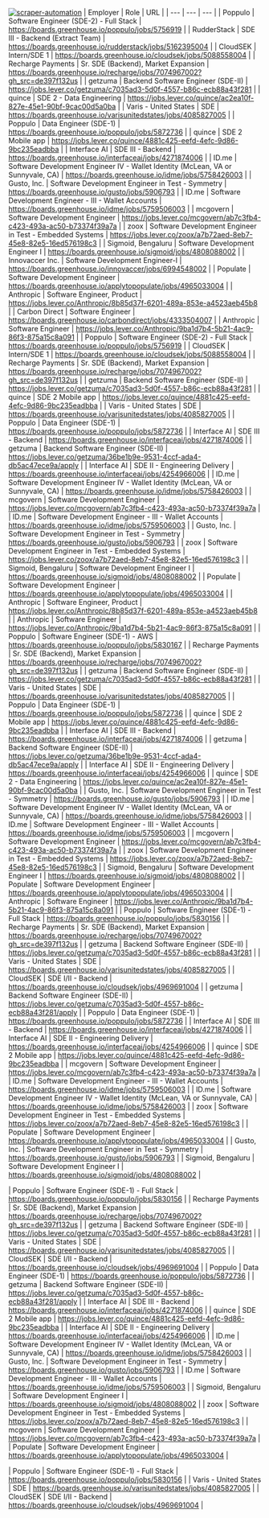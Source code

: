 [![scraper-automation](https://github.com/azad-ali786/Job_Openings/actions/workflows/scraper-automation.yml/badge.svg)](https://github.com/azad-ali786/Job_Openings/actions/workflows/scraper-automation.yml)
| Employer | Role | URL |
| --- | --- | --- |
| Poppulo | Software Engineer (SDE-2) - Full Stack | https://boards.greenhouse.io/poppulo/jobs/5756919 |
| RudderStack | SDE III - Backend (Extract Team) | https://boards.greenhouse.io/rudderstack/jobs/5162395004 |
| CloudSEK | Intern/SDE 1 | https://boards.greenhouse.io/cloudsek/jobs/5088558004 |
| Recharge Payments | Sr. SDE (Backend), Market Expansion | https://boards.greenhouse.io/recharge/jobs/7074967002?gh_src=de397f132us |
| getzuma | Backend Software Engineer (SDE-II) | https://jobs.lever.co/getzuma/c7035ad3-5d0f-4557-b86c-ecb88a43f281 |
| quince | SDE 2 - Data Engineering | https://jobs.lever.co/quince/ac2ea10f-827e-45e1-90bf-9cac00d5a0ba |
| Varis - United States | SDE | https://boards.greenhouse.io/varisunitedstates/jobs/4085827005 |
| Poppulo | Data Engineer (SDE-1) | https://boards.greenhouse.io/poppulo/jobs/5872736 |
| quince | SDE 2 Mobile app | https://jobs.lever.co/quince/4881c425-eefd-4efc-9d86-9bc235eadbba |
| Interface AI | SDE III - Backend | https://boards.greenhouse.io/interfaceai/jobs/4271874006 |
| ID.me | Software Development Engineer IV - Wallet Identity (McLean, VA or Sunnyvale, CA) | https://boards.greenhouse.io/idme/jobs/5758426003 |
| Gusto, Inc. | Software Development Engineer in Test - Symmetry | https://boards.greenhouse.io/gusto/jobs/5906793 |
| ID.me | Software Development Engineer - III - Wallet Accounts | https://boards.greenhouse.io/idme/jobs/5759506003 |
| mcgovern | Software Development Engineer | https://jobs.lever.co/mcgovern/ab7c3fb4-c423-493a-ac50-b73374f39a7a |
| zoox | Software Development Engineer in Test - Embedded Systems | https://jobs.lever.co/zoox/a7b72aed-8eb7-45e8-82e5-16ed576198c3 |
| Sigmoid, Bengaluru | Software Development Engineer I | https://boards.greenhouse.io/sigmoid/jobs/4808088002 |
| Innovaccer Inc. | Software Development Engineer-I | https://boards.greenhouse.io/innovaccer/jobs/6994548002 |
| Populate | Software Development Engineer | https://boards.greenhouse.io/applytopopulate/jobs/4965033004 |
| Anthropic | Software Engineer, Product | https://jobs.lever.co/Anthropic/8b85d37f-6201-489a-853e-a4523aeb45b8 |
| Carbon Direct | Software Engineer | https://boards.greenhouse.io/carbondirect/jobs/4333504007 |
| Anthropic | Software Engineer | https://jobs.lever.co/Anthropic/9ba1d7b4-5b21-4ac9-86f3-875a15c8a091 |
| Poppulo | Software Engineer (SDE-2) - Full Stack | https://boards.greenhouse.io/poppulo/jobs/5756919 |
| CloudSEK | Intern/SDE 1 | https://boards.greenhouse.io/cloudsek/jobs/5088558004 |
| Recharge Payments | Sr. SDE (Backend), Market Expansion | https://boards.greenhouse.io/recharge/jobs/7074967002?gh_src=de397f132us |
| getzuma | Backend Software Engineer (SDE-II) | https://jobs.lever.co/getzuma/c7035ad3-5d0f-4557-b86c-ecb88a43f281 |
| quince | SDE 2 Mobile app | https://jobs.lever.co/quince/4881c425-eefd-4efc-9d86-9bc235eadbba |
| Varis - United States | SDE | https://boards.greenhouse.io/varisunitedstates/jobs/4085827005 |
| Poppulo | Data Engineer (SDE-1) | https://boards.greenhouse.io/poppulo/jobs/5872736 |
| Interface AI | SDE III - Backend | https://boards.greenhouse.io/interfaceai/jobs/4271874006 |
| getzuma | Backend Software Engineer (SDE-II) | https://jobs.lever.co/getzuma/36be1b9e-9531-4ccf-ada4-db5ac47ece9a/apply |
| Interface AI | SDE II - Engineering Delivery | https://boards.greenhouse.io/interfaceai/jobs/4254966006 |
| ID.me | Software Development Engineer IV - Wallet Identity (McLean, VA or Sunnyvale, CA) | https://boards.greenhouse.io/idme/jobs/5758426003 |
| mcgovern | Software Development Engineer | https://jobs.lever.co/mcgovern/ab7c3fb4-c423-493a-ac50-b73374f39a7a |
| ID.me | Software Development Engineer - III - Wallet Accounts | https://boards.greenhouse.io/idme/jobs/5759506003 |
| Gusto, Inc. | Software Development Engineer in Test - Symmetry | https://boards.greenhouse.io/gusto/jobs/5906793 |
| zoox | Software Development Engineer in Test - Embedded Systems | https://jobs.lever.co/zoox/a7b72aed-8eb7-45e8-82e5-16ed576198c3 |
| Sigmoid, Bengaluru | Software Development Engineer I | https://boards.greenhouse.io/sigmoid/jobs/4808088002 |
| Populate | Software Development Engineer | https://boards.greenhouse.io/applytopopulate/jobs/4965033004 |
| Anthropic | Software Engineer, Product | https://jobs.lever.co/Anthropic/8b85d37f-6201-489a-853e-a4523aeb45b8 |
| Anthropic | Software Engineer | https://jobs.lever.co/Anthropic/9ba1d7b4-5b21-4ac9-86f3-875a15c8a091 |
| Poppulo | Software Engineer (SDE-1) - AWS | https://boards.greenhouse.io/poppulo/jobs/5830167 |
| Recharge Payments | Sr. SDE (Backend), Market Expansion | https://boards.greenhouse.io/recharge/jobs/7074967002?gh_src=de397f132us |
| getzuma | Backend Software Engineer (SDE-II) | https://jobs.lever.co/getzuma/c7035ad3-5d0f-4557-b86c-ecb88a43f281 |
| Varis - United States | SDE | https://boards.greenhouse.io/varisunitedstates/jobs/4085827005 |
| Poppulo | Data Engineer (SDE-1) | https://boards.greenhouse.io/poppulo/jobs/5872736 |
| quince | SDE 2 Mobile app | https://jobs.lever.co/quince/4881c425-eefd-4efc-9d86-9bc235eadbba |
| Interface AI | SDE III - Backend | https://boards.greenhouse.io/interfaceai/jobs/4271874006 |
| getzuma | Backend Software Engineer (SDE-II) | https://jobs.lever.co/getzuma/36be1b9e-9531-4ccf-ada4-db5ac47ece9a/apply |
| Interface AI | SDE II - Engineering Delivery | https://boards.greenhouse.io/interfaceai/jobs/4254966006 |
| quince | SDE 2 - Data Engineering | https://jobs.lever.co/quince/ac2ea10f-827e-45e1-90bf-9cac00d5a0ba |
| Gusto, Inc. | Software Development Engineer in Test - Symmetry | https://boards.greenhouse.io/gusto/jobs/5906793 |
| ID.me | Software Development Engineer IV - Wallet Identity (McLean, VA or Sunnyvale, CA) | https://boards.greenhouse.io/idme/jobs/5758426003 |
| ID.me | Software Development Engineer - III - Wallet Accounts | https://boards.greenhouse.io/idme/jobs/5759506003 |
| mcgovern | Software Development Engineer | https://jobs.lever.co/mcgovern/ab7c3fb4-c423-493a-ac50-b73374f39a7a |
| zoox | Software Development Engineer in Test - Embedded Systems | https://jobs.lever.co/zoox/a7b72aed-8eb7-45e8-82e5-16ed576198c3 |
| Sigmoid, Bengaluru | Software Development Engineer I | https://boards.greenhouse.io/sigmoid/jobs/4808088002 |
| Populate | Software Development Engineer | https://boards.greenhouse.io/applytopopulate/jobs/4965033004 |
| Anthropic | Software Engineer | https://jobs.lever.co/Anthropic/9ba1d7b4-5b21-4ac9-86f3-875a15c8a091 |
| Poppulo | Software Engineer (SDE-1) - Full Stack | https://boards.greenhouse.io/poppulo/jobs/5830156 |
| Recharge Payments | Sr. SDE (Backend), Market Expansion | https://boards.greenhouse.io/recharge/jobs/7074967002?gh_src=de397f132us |
| getzuma | Backend Software Engineer (SDE-II) | https://jobs.lever.co/getzuma/c7035ad3-5d0f-4557-b86c-ecb88a43f281 |
| Varis - United States | SDE | https://boards.greenhouse.io/varisunitedstates/jobs/4085827005 |
| CloudSEK | SDE I/II - Backend | https://boards.greenhouse.io/cloudsek/jobs/4969691004 |
| getzuma | Backend Software Engineer (SDE-II) | https://jobs.lever.co/getzuma/c7035ad3-5d0f-4557-b86c-ecb88a43f281/apply |
| Poppulo | Data Engineer (SDE-1) | https://boards.greenhouse.io/poppulo/jobs/5872736 |
| Interface AI | SDE III - Backend | https://boards.greenhouse.io/interfaceai/jobs/4271874006 |
| Interface AI | SDE II - Engineering Delivery | https://boards.greenhouse.io/interfaceai/jobs/4254966006 |
| quince | SDE 2 Mobile app | https://jobs.lever.co/quince/4881c425-eefd-4efc-9d86-9bc235eadbba |
| mcgovern | Software Development Engineer | https://jobs.lever.co/mcgovern/ab7c3fb4-c423-493a-ac50-b73374f39a7a |
| ID.me | Software Development Engineer - III - Wallet Accounts | https://boards.greenhouse.io/idme/jobs/5759506003 |
| ID.me | Software Development Engineer IV - Wallet Identity (McLean, VA or Sunnyvale, CA) | https://boards.greenhouse.io/idme/jobs/5758426003 |
| zoox | Software Development Engineer in Test - Embedded Systems | https://jobs.lever.co/zoox/a7b72aed-8eb7-45e8-82e5-16ed576198c3 |
| Populate | Software Development Engineer | https://boards.greenhouse.io/applytopopulate/jobs/4965033004 |
| Gusto, Inc. | Software Development Engineer in Test - Symmetry | https://boards.greenhouse.io/gusto/jobs/5906793 |
| Sigmoid, Bengaluru | Software Development Engineer I | https://boards.greenhouse.io/sigmoid/jobs/4808088002 |

| Poppulo | Software Engineer (SDE-1) - Full Stack | https://boards.greenhouse.io/poppulo/jobs/5830156 |
| Recharge Payments | Sr. SDE (Backend), Market Expansion | https://boards.greenhouse.io/recharge/jobs/7074967002?gh_src=de397f132us |
| getzuma | Backend Software Engineer (SDE-II) | https://jobs.lever.co/getzuma/c7035ad3-5d0f-4557-b86c-ecb88a43f281 |
| Varis - United States | SDE | https://boards.greenhouse.io/varisunitedstates/jobs/4085827005 |
| CloudSEK | SDE I/II - Backend | https://boards.greenhouse.io/cloudsek/jobs/4969691004 |
| Poppulo | Data Engineer (SDE-1) | https://boards.greenhouse.io/poppulo/jobs/5872736 |
| getzuma | Backend Software Engineer (SDE-II) | https://jobs.lever.co/getzuma/c7035ad3-5d0f-4557-b86c-ecb88a43f281/apply |
| Interface AI | SDE III - Backend | https://boards.greenhouse.io/interfaceai/jobs/4271874006 |
| quince | SDE 2 Mobile app | https://jobs.lever.co/quince/4881c425-eefd-4efc-9d86-9bc235eadbba |
| Interface AI | SDE II - Engineering Delivery | https://boards.greenhouse.io/interfaceai/jobs/4254966006 |
| ID.me | Software Development Engineer IV - Wallet Identity (McLean, VA or Sunnyvale, CA) | https://boards.greenhouse.io/idme/jobs/5758426003 |
| Gusto, Inc. | Software Development Engineer in Test - Symmetry | https://boards.greenhouse.io/gusto/jobs/5906793 |
| ID.me | Software Development Engineer - III - Wallet Accounts | https://boards.greenhouse.io/idme/jobs/5759506003 |
| Sigmoid, Bengaluru | Software Development Engineer I | https://boards.greenhouse.io/sigmoid/jobs/4808088002 |
| zoox | Software Development Engineer in Test - Embedded Systems | https://jobs.lever.co/zoox/a7b72aed-8eb7-45e8-82e5-16ed576198c3 |
| mcgovern | Software Development Engineer | https://jobs.lever.co/mcgovern/ab7c3fb4-c423-493a-ac50-b73374f39a7a |
| Populate | Software Development Engineer | https://boards.greenhouse.io/applytopopulate/jobs/4965033004 |

| Poppulo | Software Engineer (SDE-1) - Full Stack | https://boards.greenhouse.io/poppulo/jobs/5830156 |
| Varis - United States | SDE | https://boards.greenhouse.io/varisunitedstates/jobs/4085827005 |
| CloudSEK | SDE I/II - Backend | https://boards.greenhouse.io/cloudsek/jobs/4969691004 |